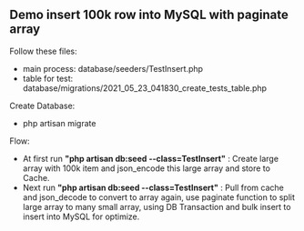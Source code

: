 ## Demo insert 100k row into MySQL with paginate array

Follow these files:

-   main process: database/seeders/TestInsert.php
-   table for test: database/migrations/2021_05_23_041830_create_tests_table.php

Create Database:

-   php artisan migrate

Flow:

-   At first run **"php artisan db:seed --class=TestInsert"** : Create large array with 100k item and json_encode this large array and store to Cache.
-   Next run **"php artisan db:seed --class=TestInsert"** : Pull from cache and json_decode to convert to array again, use paginate function to split large array to many small array, using DB Transaction and bulk insert to insert into MySQL for optimize.
